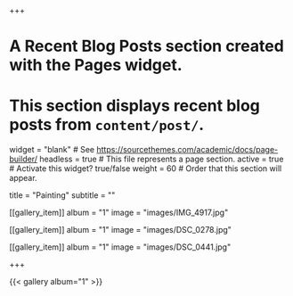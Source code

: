 +++
# A Recent Blog Posts section created with the Pages widget.
# This section displays recent blog posts from `content/post/`.

widget = "blank"  # See https://sourcethemes.com/academic/docs/page-builder/
headless = true  # This file represents a page section.
active = true  # Activate this widget? true/false
weight = 60  # Order that this section will appear.

title = "Painting"
subtitle = ""

[[gallery_item]]
  album = "1"
  image = "images/IMG_4917.jpg"

[[gallery_item]]
  album = "1"
  image = "images/DSC_0278.jpg"

[[gallery_item]]
  album = "1"
  image = "images/DSC_0441.jpg"


+++

{{< gallery album="1" >}}
